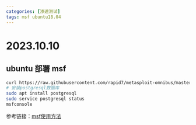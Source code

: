 ```yaml
---
categories: [渗透测试]
tags: msf ubuntu18.04
---
```


# 2023.10.10

## ubuntu 部署 msf

```bash
curl https://raw.githubusercontent.com/rapid7/metasploit-omnibus/master/config/templates/metasploit-framework-wrappers/msfupdate.erb > msfinstall && chmod 755 msfinstall && ./msfinstall
# 安装postgresql数据库
sudo apt install postgresql
sudo service postgresql status
msfconsole
```
参考链接：[msf使用方法](https://blog.csdn.net/qq_63844103/article/details/128801917)